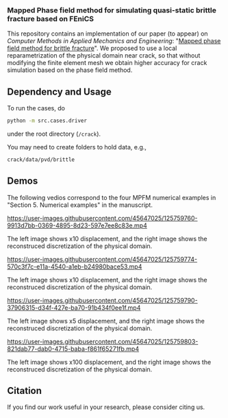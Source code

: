 ### Mapped Phase field method for simulating quasi-static brittle fracture based on FEniCS

This repository contains an implementation of our paper (to appear) on _Computer Methods in Applied Mechanics and Engineering_: "[Mapped phase field method for brittle fracture](https://www.journals.elsevier.com/computer-methods-in-applied-mechanics-and-engineering)". We proposed to use a local reparametrization of the physical domain near crack, so that without modifying the finite element mesh we obtain higher accuracy for crack simulation based on the phase field method.

## Dependency and Usage

To run the cases, do
```bash
python -m src.cases.driver
```
under the root directory (```/crack```).

You may need to create folders to hold data, e.g.,
```bash
crack/data/pvd/brittle
```

## Demos

The following vedios correspond to the four MPFM numerical examples in "Section 5. Numerical examples" in the manuscript.
 
https://user-images.githubusercontent.com/45647025/125759760-9913d7bb-0369-4895-8d23-597e7ee8c83e.mp4

The left image shows x10 displacement, and the right image shows the reconstruced discretization of the physical domain.

https://user-images.githubusercontent.com/45647025/125759774-570c3f7c-e11a-4540-a1eb-b24980bace53.mp4

The left image shows x10 displacement, and the right image shows the reconstruced discretization of the physical domain.

https://user-images.githubusercontent.com/45647025/125759790-37906315-d34f-427e-ba70-91b434f0ee1f.mp4

The left image shows x5 displacement, and the right image shows the reconstruced discretization of the physical domain.

https://user-images.githubusercontent.com/45647025/125759803-821dab77-dab0-4715-baba-f861f65271fb.mp4

The left image shows x100 displacement, and the right image shows the reconstruced discretization of the physical domain.

## Citation

If you find our work useful in your research, please consider citing us.
